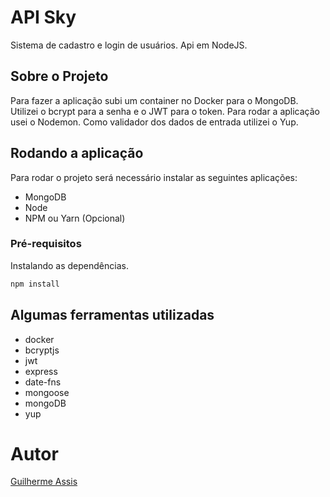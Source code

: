 # API Sky
Sistema de cadastro e login de usuários. Api em NodeJS.

## Sobre o Projeto
Para fazer a aplicação subi um container no Docker para o MongoDB. Utilizei o bcrypt para a senha e o JWT para o token.
Para rodar a aplicação usei o Nodemon. Como validador dos dados de entrada utilizei o Yup. 

## Rodando a aplicação
Para rodar o projeto será necessário instalar as seguintes aplicações:

- MongoDB
- Node
- NPM ou Yarn (Opcional)

### Pré-requisitos
Instalando as dependências.

```bash
npm install
```

## Algumas ferramentas utilizadas

- docker
- bcryptjs
- jwt
- express
- date-fns
- mongoose
- mongoDB
- yup

# Autor

[Guilherme Assis](https://github.com/guiasis) 

